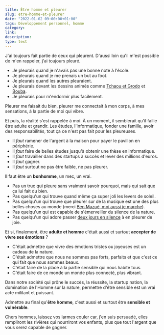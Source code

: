```yaml
---
title: Être homme et pleurer
slug: etre-homme-et-pleurer
date: "2022-01-02 09:00:00+01:00"
tags: Développement personnel, homme
category: 
link: 
description: 
type: text
---
```


J'ai toujours fait partie de ceux qui pleurent. D'aussi loin qu'il m'est possible de m'en rappeler, j'ai toujours pleuré.

<!-- TEASER_END -->

- Je pleurais quand je n'avais pas une bonne note à l'école.
- Je pleurais quand je me prenais un but au foot.
- Je pleurais quand les autres pleuraient.
- Je pleurais devant les dessins animés comme [Tchaou et Grodo](https://www.afds.tv/tchaou-et-grodo/) et [Bouba](https://www.youtube.com/watch?v=f-DLUoa2svE).
- Je pleurais pour m'endormir plus facilement.

Pleurer me faisait du bien, pleurer me connectait à mon corps, à mes sensations, à la partie de moi qui vibre.

Et puis, la réalité s'est rappelée à moi. À un moment, il semblerait qu'il faille être adulte et grandir. Les études, l'informatique, fonder une famille, avoir des responsabilités, tout ça ce n'est pas fait pour les pleureuses. 

- Il _faut_ ramener de l'argent à la maison pour payer le pavillon en périphérie.
- Il _faut_ faire de belles études jusqu'à obtenir une thèse en informatique.
- Il _faut_ travailler dans des startups à succès et lever des millions d'euros.
- Il _faut_ gagner.
- Il _faut_ surtout ne pas être faible, ne pas pleurer.

Il faut être un __bonhomme__, un mec, un vrai.

- Pas un truc qui pleure sans vraiment savoir pourquoi, mais qui sait que ça lui fait du bien.
- Pas quelqu'un qui trouve quand même ça super joli les levers de soleil.
- Pas quelqu'un qui trouve que pleurer sur de la musique est une des plus belles choses au monde (merci [Ben Mazué, moi aussi je marche](https://www.youtube.com/watch?v=29gOHmidswU)).
- Pas quelqu'un qui est capable de s'émerveiller du silence de la nature.
- Pas quelqu'un qui adore passer [deux jours en silence](/blog/fr/retraite-en-silence-deux-jours-sans-parler-sans-portable-sans-montre) à en pleurer de joie.

Et si, finalement, être __adulte et homme__ c'était aussi et surtout __accepter de vivre ses émotions__ ?

- C'était admettre que vivre des émotions tristes ou joyeuses est un cadeau de la nature.
- C'était admettre que nous ne sommes pas forts, parfaits et que c'est ce qui fait que nous sommes beaux.
- C'était faire de la place à la partie sensible qui nous habite tous.
- C'était faire de ce monde un monde plus connecté, plus vibrant.

Dans notre société qui prône le succès, la réussite, la startup nation, la domination de l'Homme sur la nature, permettre d'être sensible est un vrai acte militant et puissant.

Admettre au final qu'__être homme__, c'est aussi et surtout être __sensible et vulnérable__.

Chers hommes, laissez vos larmes couler car, j'en suis persuadé, elles rempliront les rivières qui nourriront vos enfants, plus que tout l'argent que vous serez capable de gagner.
